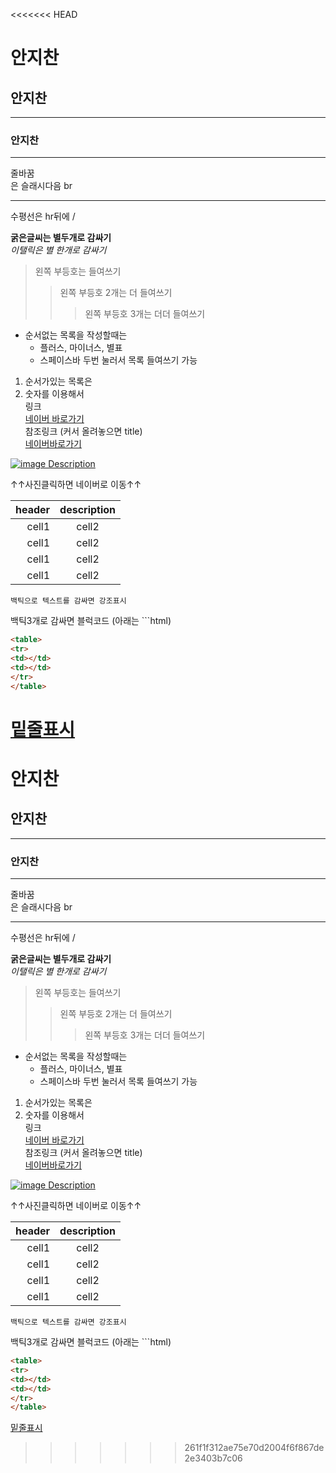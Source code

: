 <<<<<<< HEAD
# 안지찬
## 안지찬
___
### 안지찬
___
줄바꿈 </br> 은 슬래시다음 br
<hr/> 수평선은 hr뒤에 /  

**굵은글씨는 별두개로 감싸기**</br>
*이탤릭은 별 한개로 감싸기*</br>
>왼쪽 부등호는 들여쓰기
>> 왼쪽 부등호 2개는 더 들여쓰기
>>> 왼쪽 부등호 3개는 더더 들여쓰기
- 순서없는 목록을 작성할때는
  * 플러스, 마이너스, 별표 
  + 스페이스바 두번 눌러서 목록 들여쓰기 가능
1.  순서가있는 목록은 
2.  숫자를 이용해서 </br>
링크</br>
[네이버 바로가기](https://www.naver.com)</br>
참조링크 (커서 올려놓으면 title)</br>
[네이버바로가기][jcan]

[jcan]: https://www.naver.com "말풍선" 
[![image Description](https://search.pstatic.net/common/?src=http%3A%2F%2Fblogfiles.naver.net%2FMjAyMjA0MTlfMjI3%2FMDAxNjUwMzUwNDc1MDc0.TIF7pQVmJyO7P3ahmmnoW39kaB36LR3O1BAuwenhyXsg.h_QiA1APxMnBSYu6HIIB-vQaPs4BuZoSKFNTzY8OceMg.JPEG.petstore24%2F%25B0%25ED%25BE%25E7%25C0%25CC%25B3%25EB%25C8%25AD1.jpg&type=a340)](https://www.naver.com)

↑↑사진클릭하면 네이버로 이동↑↑

<!-- table -->
|header|description|
|--:|:--:|
|cell1|cell2|
|cell1|cell2|
|cell1|cell2|
|cell1|cell2|

`백틱으로 텍스트를 감싸면 강조표시`

백틱3개로 감싸면 블럭코드  (아래는 ```html)
```html 
<table>
<tr>
<td></td>
<td></td>
</tr> 
</table>
```
<u>밑줄표시</u>
=======
# 안지찬
## 안지찬
___
### 안지찬
___
줄바꿈 </br> 은 슬래시다음 br
<hr/> 수평선은 hr뒤에 /  

**굵은글씨는 별두개로 감싸기**</br>
*이탤릭은 별 한개로 감싸기*</br>
>왼쪽 부등호는 들여쓰기
>> 왼쪽 부등호 2개는 더 들여쓰기
>>> 왼쪽 부등호 3개는 더더 들여쓰기
- 순서없는 목록을 작성할때는
  * 플러스, 마이너스, 별표 
  + 스페이스바 두번 눌러서 목록 들여쓰기 가능
1.  순서가있는 목록은 
2.  숫자를 이용해서 </br>
링크</br>
[네이버 바로가기](https://www.naver.com)</br>
참조링크 (커서 올려놓으면 title)</br>
[네이버바로가기][jcan]

[jcan]: https://www.naver.com "말풍선" 
[![image Description](https://search.pstatic.net/common/?src=http%3A%2F%2Fblogfiles.naver.net%2FMjAyMjA0MTlfMjI3%2FMDAxNjUwMzUwNDc1MDc0.TIF7pQVmJyO7P3ahmmnoW39kaB36LR3O1BAuwenhyXsg.h_QiA1APxMnBSYu6HIIB-vQaPs4BuZoSKFNTzY8OceMg.JPEG.petstore24%2F%25B0%25ED%25BE%25E7%25C0%25CC%25B3%25EB%25C8%25AD1.jpg&type=a340)](https://www.naver.com)

↑↑사진클릭하면 네이버로 이동↑↑

<!-- table -->
|header|description|
|--:|:--:|
|cell1|cell2|
|cell1|cell2|
|cell1|cell2|
|cell1|cell2|

`백틱으로 텍스트를 감싸면 강조표시`

백틱3개로 감싸면 블럭코드  (아래는 ```html)
```html 
<table>
<tr>
<td></td>
<td></td>
</tr> 
</table>
```
<u>밑줄표시</u>
>>>>>>> 261f1f312ae75e70d2004f6f867de2e3403b7c06
